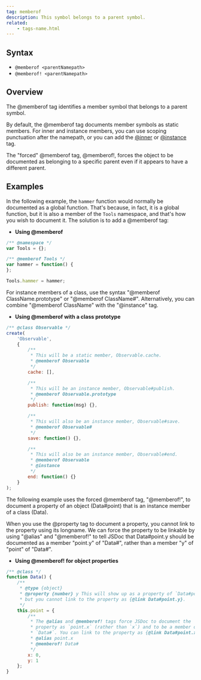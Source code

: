 ```yaml
---
tag: memberof
description: This symbol belongs to a parent symbol.
related:
    - tags-name.html
---
```


## Syntax

+ `@memberof <parentNamepath>`
+ `@memberof! <parentNamepath>`


## Overview

The @memberof tag identifies a member symbol that belongs to a parent symbol.

By default, the @memberof tag documents member symbols as static members. For inner and instance
members, you can use scoping punctuation after the namepath, or you can add the [@inner][inner-tag]
or [@instance][instance-tag] tag.

The "forced" @memberof tag, @memberof!, forces the object to be documented as belonging to a specific
parent even if it appears to have a different parent.

[inner-tag]: tags-inner.html
[instance-tag]: tags-instance.html


## Examples

In the following example, the `hammer` function would normally be documented as a global function.
That's because, in fact, it is a global function, but it is also a member of the `Tools` namespace,
and that's how you wish to document it. The solution is to add a @memberof tag:

* **Using @memberof**

```js
/** @namespace */
var Tools = {};

/** @memberof Tools */
var hammer = function() {
};

Tools.hammer = hammer;
```


For instance members of a class, use the syntax "@memberof ClassName.prototype" or "@memberof
ClassName#". Alternatively, you can combine "@memberof ClassName" with the "@instance" tag.

* **Using @memberof with a class prototype**

```js
/** @class Observable */
create(
    'Observable',
    {
        /**
         * This will be a static member, Observable.cache.
         * @memberof Observable
         */
        cache: [],

        /**
         * This will be an instance member, Observable#publish.
         * @memberof Observable.prototype
         */
        publish: function(msg) {},

        /**
         * This will also be an instance member, Observable#save.
         * @memberof Observable#
         */
        save: function() {},

        /**
         * This will also be an instance member, Observable#end.
         * @memberof Observable
         * @instance
         */
        end: function() {}
    }
);
```


The following example uses the forced @memberof tag, "@memberof!", to document a property of an
object (Data#point) that is an instance member of a class (Data).

When you use the @property tag to document a property, you cannot link to the property using its
longname. We can force the property to be linkable by using "@alias" and "@memberof!" to tell JSDoc
that Data#point.y should be documented as a member "point.y" of "Data#", rather than a member "y" of
"point" of "Data#".

* **Using @memberof! for object properties**

```js
/** @class */
function Data() {
    /**
     * @type {object}
     * @property {number} y This will show up as a property of `Data#point`,
     * but you cannot link to the property as {@link Data#point.y}.
     */
    this.point = {
        /**
         * The @alias and @memberof! tags force JSDoc to document the
         * property as `point.x` (rather than `x`) and to be a member of
         * `Data#`. You can link to the property as {@link Data#point.x}.
         * @alias point.x
         * @memberof! Data#
         */
        x: 0,
        y: 1
    };
}
```

